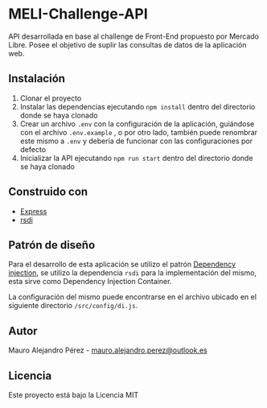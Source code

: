 # MELI-Challenge-API

API desarrollada en base al challenge de Front-End propuesto por Mercado Libre. Posee el objetivo de suplir las consultas de datos de la aplicación web.



## Instalación

1. Clonar el proyecto
2. Instalar las dependencias ejecutando `npm install` dentro del directorio donde se haya clonado
3. Crear un archivo `.env` con la configuración de la aplicación, guiándose con el archivo `.env.example` , o por otro lado, también puede renombrar este mismo a `.env` y debería de funcionar con las configuraciones por defecto
4. Inicializar la API ejecutando `npm run start` dentro del directorio donde se haya clonado



## Construido con

* [Express](https://expressjs.com/es/)
* [rsdi](https://github.com/radzserg/rsdi)



## Patrón de diseño

Para el desarrollo de esta aplicación se utilizo el patrón [Dependency injection](https://en.wikipedia.org/wiki/Dependency_injection), se utilizo la dependencia `rsdi` para la implementación del mismo, esta sirve como Dependency Injection Container.

La configuración del mismo puede encontrarse en el archivo ubicado en el siguiente directorio `/src/config/di.js`.



## Autor

Mauro Alejandro Pérez - <mauro.alejandro.perez@outlook.es>



## Licencia

Este proyecto está bajo la Licencia MIT